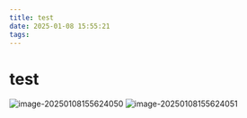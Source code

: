 ```yaml
---
title: test
date: 2025-01-08 15:55:21
tags:
---
```

# test

![image-20250108155624050](https://gitee.com/oymaster/img_beg/raw/master/blogimg/image-20250108155624050.png)
![image-20250108155624051](https://ts3.cn.mm.bing.net/th?id=OIP-C.ElxC1y3qFYZjZ__E-vfLjgAAAA&w=88&h=88&c=1&vt=10&bgcl=8d8f7e&r=0&o=6&dpr=1.4&pid=5.1)